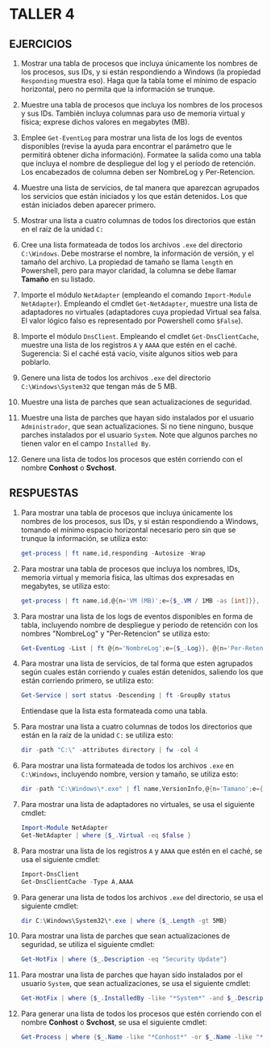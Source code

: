# TALLER 4
## EJERCICIOS
1. Mostrar una tabla de procesos que incluya únicamente los nombres de los
   procesos, sus IDs, y si están respondiendo a Windows (la propiedad
   ``Responding`` muestra eso). Haga que la tabla tome el mínimo de espacio
   horizontal, pero no permita que la información se trunque.

2. Muestre una tabla de procesos que incluya los nombres de los procesos y sus
   IDs. También incluya columnas para uso de memoria virtual y física;
   exprese dichos valores en megabytes (MB).

3. Emplee ``Get-EventLog`` para mostrar una lista de los logs de eventos
   disponibles (revise la ayuda para encontrar el parámetro que le permitirá
   obtener dicha información). Formatee la salida como una tabla que incluya
   el nombre de despliegue del log y el período de retención. Los encabezados
   de columna deben ser NombreLog y Per-Retencion.

4. Muestre una lista de servicios, de tal manera que aparezcan agrupados los
   servicios que están iniciados y los que están detenidos. Los que están
   iniciados deben aparecer primero.

5. Mostrar una lista a cuatro columnas de todos los directorios que están en
   el raíz de la unidad ``C:``

6. Cree una lista formateada de todos los archivos ``.exe`` del directorio
   ``C:\Windows``. Debe mostrarse el nombre, la información de versión, y el
   tamaño del archivo. La propiedad de tamaño se llama ``length`` en Powershell,
   pero para mayor claridad, la columna se debe llamar **Tamaño** en su listado.

7. Importe el módulo ``NetAdapter`` (empleando el comando ``Import-Module
   NetAdapter``).
   Empleando el cmdlet ``Get-NetAdapter``, muestre una lista de adaptadores no
   virtuales (adaptadores cuya propiedad Virtual sea falsa. El valor lógico
   falso es representado por Powershell como ``$False``).

8. Importe el módulo ``DnsClient``. Empleando el cmdlet ``Get-DnsClientCache``,
   muestre una lista de los registros ``A`` y ``AAAA`` que estén en el caché.
   Sugerencia: Si el caché está vacío, visite algunos sitios web para poblarlo.

9. Genere una lista de todos los archivos ``.exe`` del directorio
   ``C:\Windows\System32`` que tengan más de 5 MB.

10. Muestre una lista de parches que sean actualizaciones de seguridad.

11. Muestre una lista de parches que hayan sido instalados por el
    usuario ``Administrador``, que sean actualizaciones. Si no tiene ninguno,
    busque parches instalados por el usuario ``System``. Note que algunos parches
    no tienen valor en el campo ``Installed By``.

12. Genere una lista de todos los procesos que estén corriendo con el nombre
    **Conhost** o **Svchost**.
    
## RESPUESTAS
1. Para mostrar una tabla de procesos que incluya únicamente los nombres de los
   procesos, sus IDs, y si están respondiendo a Windows, tomando el mínimo espacio
   horizontal necesario pero sin que se trunque la información, se utiliza esto:
   ```Powershell
   get-process | ft name,id,responding -Autosize -Wrap
   ```

2. Para mostrar una tabla de procesos que incluya los nombres, IDs, memoria virtual
   y memoria física, las ultimas dos expresadas en megabytes, se utiliza esto:
   ```Powershell
   get-process | ft name,id,@{n='VM (MB)';e={$_.VM / 1MB -as [int]}}, @{n='PM (MB)';e={$_.PM / 1MB -as [int]}}
   ```
   
3. Para mostrar una lista de los logs de eventos disponibles en forma de tabla,
   incluyendo nombre de despliegue y periodo de retención con los nombres
   "NombreLog" y "Per-Retencion" se utiliza esto:
   ```Powershell
   Get-EventLog -List | ft @{n='NombreLog';e={$_.Log}}, @{n='Per-Retencion';e={$_.MinimumRetentionDays}}
   ```
   
4. Para mostrar una lista de servicios, de tal forma que esten agrupados según
   cuales están corriendo y cuales están detenidos, saliendo los que están corriendo
   primero, se utiliza esto:
   ```Powershell
   Get-Service | sort status -Descending | ft -GroupBy status
   ```
   Entiendase que la lista esta formateada como una tabla.
    
5. Para mostrar una lista a cuatro columnas de todos los directorios que están en la raíz de la unidad ```C:```
   se utiliza esto:
   ```Powershell
   dir -path "C:\" -attributes directory | fw -col 4
   ```
    
6. Para mostrar una lista formateada de todos los archivos ```.exe``` en ```C:\Windows```, incluyendo
   nombre, version y tamaño, se utiliza esto:
   ```Powershell
   dir -path "C:\Windows\*.exe" | fl name,VersionInfo,@{n='Tamano';e={$_.Length}}
   ```
   
7. Para mostrar una lista de adaptadores no virtuales, se usa el siguiente cmdlet:
   ```Powershell
   Import-Module NetAdapter
   Get-NetAdapter | where {$_.Virtual -eq $false }
   ```
   
8. Para mostrar una lista de los registros ``A`` y ``AAAA`` que estén en el caché, se usa el siguiente cmdlet:
   ```Powershell
   Import-DnsClient
   Get-DnsClientCache -Type A,AAAA
   ```
   
9. Para generar una lista de todos los archivos ``.exe`` del directorio, se usa el siguiente cmdlet:
   ```Powershell
   dir C:\Windows\System32\*.exe | where {$_.Length -gt 5MB}
   ```
   
10. Para mostrar una lista de parches que sean actualizaciones de seguridad, se utiliza el siguiente cmdlet:
    ```Powershell
    Get-HotFix | where {$_.Description -eq "Security Update"}
    ```
    
11. Para mostrar una lista de parches que hayan sido instalados por el
    usuario ``System``, que sean actualizaciones, se usa el siguiente cmdlet:
    ```Powershell
    Get-HotFix | where {$_.InstalledBy -like "*System*" -and $_.Description -Like "Update"}
    ```
    
12. Para generar una lista de todos los procesos que estén corriendo con el nombre
    **Conhost** o **Svchost**, se usa el siguiente cmdlet:
    ```Powershell
    Get-Process | where {$_.Name -like "*Conhost*" -or $_.Name -like "*Svchost*"}
    ```

